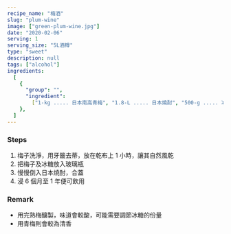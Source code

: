 ```yaml
---
recipe_name: "梅酒"
slug: "plum-wine"
image: ["green-plum-wine.jpg"]
date: "2020-02-06"
serving: 1
serving_size: "5L酒樽"
type: "sweet"
description: null
tags: ["alcohol"]
ingredients:
  [
    {
      "group": "",
      "ingredient":
        ["1-kg ..... 日本南高青梅", "1.8-L ..... 日本燒酎", "500-g ..... 冰糖"],
    },
  ]
---
```


### Steps

1. 梅子洗淨，用牙籤去蒂，放在乾布上 1 小時，讓其自然風乾
1. 把梅子及冰糖放入玻璃瓶
1. 慢慢倒入日本燒酎，合蓋
1. 浸 6 個月至 1 年便可飲用

### Remark

- 用完熟梅釀製，味道會較酸，可能需要調節冰糖的份量
- 用青梅則會較為清香
